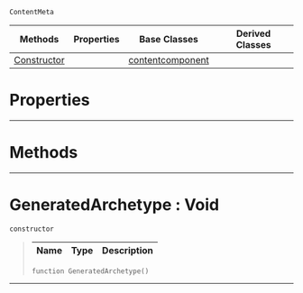  `ContentMeta`

|Methods|Properties|Base Classes|Derived Classes|
|---|---|---|---|
|[ Constructor](https://github.com/ZilchEngine/ZilchDocs/blob/master/code_reference/class_reference/generatedarchetype.markdown#generatedarchetype-void)| |[contentcomponent](https://github.com/ZilchEngine/ZilchDocs/blob/master/code_reference/class_reference/contentcomponent.markdown)| |


 #  Properties


---  
 #  Methods


---  
 #  GeneratedArchetype : Void

 `constructor`

> 
> |Name|Type|Description|
> |---|---|---|
> ``` lang=cpp, name=Nada
> function GeneratedArchetype()
> ``` 


---  
 

 